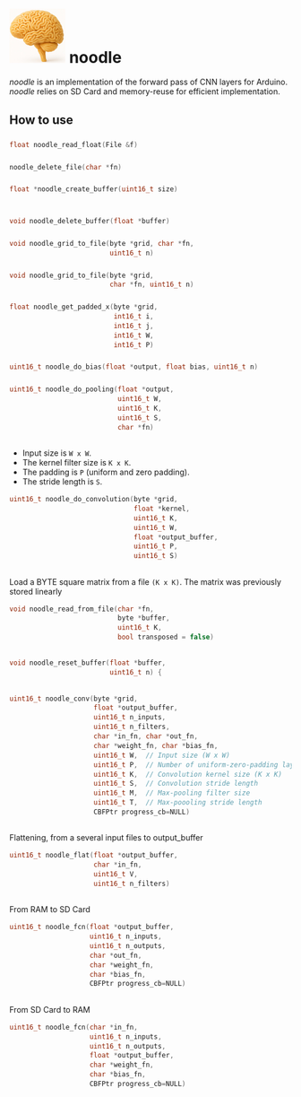  # <img src="./noodle.png" alt="Description" width="100"> noodle

_noodle_ is an implementation of the forward pass of CNN layers for Arduino. 
_noodle_ relies on SD Card and memory-reuse for efficient implementation.

 ## How to use
 ### 
 ```cpp
 float noodle_read_float(File &f)
 ```

 ### 
 ```cpp
 noodle_delete_file(char *fn)
 ```
 
 ### 
 ```cpp
 float *noodle_create_buffer(uint16_t size)
 ```

 ### 
 ```cpp

void noodle_delete_buffer(float *buffer) 
```

### 
```cpp
void noodle_grid_to_file(byte *grid, char *fn,
                         uint16_t n)
```
### 
```cpp
void noodle_grid_to_file(byte *grid,
                         char *fn, uint16_t n) 
```

### 
```cpp
float noodle_get_padded_x(byte *grid,
                          int16_t i,
                          int16_t j,
                          int16_t W,
                          int16_t P) 
```

### 
```cpp
uint16_t noodle_do_bias(float *output, float bias, uint16_t n) 
```

### 
```cpp
uint16_t noodle_do_pooling(float *output,
                           uint16_t W,
                           uint16_t K,
                           uint16_t S,
                           char *fn) 
```

##
* Input size is `W x W`.
* The kernel filter size is `K x K`.
* The padding is `P` (uniform and zero padding).
* The stride length is `S`.
```cpp
uint16_t noodle_do_convolution(byte *grid,
                               float *kernel,
                               uint16_t K,
                               uint16_t W,
                               float *output_buffer,
                               uint16_t P,
                               uint16_t S) 
```

##
Load a BYTE  square matrix from a file `(K x K)`. The matrix was previously stored linearly
```cpp
void noodle_read_from_file(char *fn,
                           byte *buffer,
                           uint16_t K,
                           bool transposed = false) 
```

##
```cpp
void noodle_reset_buffer(float *buffer,
                         uint16_t n) {
```

##
```cpp
uint16_t noodle_conv(byte *grid,
                     float *output_buffer,
                     uint16_t n_inputs,
                     uint16_t n_filters,
                     char *in_fn, char *out_fn,
                     char *weight_fn, char *bias_fn,
                     uint16_t W,  // Input size (W x W)
                     uint16_t P,  // Number of uniform-zero-padding layer for the input
                     uint16_t K,  // Convolution kernel size (K x K)
                     uint16_t S,  // Convolution stride length
                     uint16_t M,  // Max-pooling filter size
                     uint16_t T,  // Max-poooling stride length
                     CBFPtr progress_cb=NULL)
```


##
Flattening, from a several input files to output_buffer
```cpp
uint16_t noodle_flat(float *output_buffer, 
                     char *in_fn, 
                     uint16_t V, 
                     uint16_t n_filters) 
```

##
From RAM to SD Card
```cpp
uint16_t noodle_fcn(float *output_buffer,
                    uint16_t n_inputs,
                    uint16_t n_outputs,
                    char *out_fn,
                    char *weight_fn,
                    char *bias_fn,
                    CBFPtr progress_cb=NULL) 
```

##
From SD Card to RAM
```cpp
uint16_t noodle_fcn(char *in_fn, 
                    uint16_t n_inputs, 
                    uint16_t n_outputs, 
                    float *output_buffer, 
                    char *weight_fn, 
                    char *bias_fn,
                    CBFPtr progress_cb=NULL) 
```
